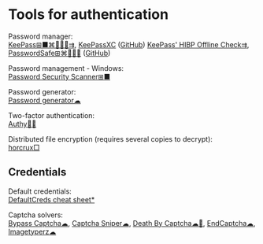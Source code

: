 
# Tools for authentication

Password manager:  
[KeePass⊞■⌘🐧🍎🤖⇉](https://keepass.info/),
[KeePassXC](https://keepassxc.org/) ([GitHub](https://github.com/keepassxreboot/keepassxc))
[KeePass' HIBP Offline Check⇉](https://github.com/mihaifm/HIBPOfflineCheck),
[PasswordSafe⊞⌘🐧🍎🤖](https://www.pwsafe.org/) ([GitHub](https://github.com/pwsafe/pwsafe))

Password management - Windows:  
[Password Security Scanner⊞■](https://www.nirsoft.net/utils/password_security_scanner.html)

Password generator:  
[Password generator☁](https://xorbin.com/tools/password-generator)

Two-factor authentication:  
[Authy🍎🤖](https://authy.com/)

Distributed file encryption (requires several copies to decrypt):  
[horcrux□](https://github.com/jesseduffield/horcrux)

## Credentials

Default credentials:  
[DefaultCreds cheat sheet*](https://github.com/ihebski/DefaultCreds-cheat-sheet)

Captcha solvers:  
[Bypass Captcha☁](https://www.bypasscaptcha.com/),
[Captcha Sniper☁](https://www.captchasniper.com/),
[Death By Captcha☁🔌](https://www.deathbycaptcha.com/),
[EndCaptcha☁](https://www.endcaptcha.com/),
[Imagetyperz☁](https://www.imagetyperz.com/)

